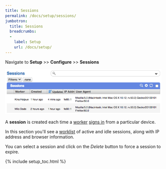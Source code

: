 ```yaml
---
title: Sessions
permalink: /docs/setup/sessions/
jumbotron:
  title: Sessions
  breadcrumbs:
  - 
    label: Setup
    url: /docs/setup/
---
```


Navigate to **Setup** >> **Configure** >> **Sessions**

<div class="cerb-screenshot">
<img src="/assets/images/docs/setup/sessions.png" class="screenshot">
</div>

A **session** is created each time a [worker](/docs/workers/) [signs in](/docs/logging-in) from a particular device.

In this section you'll see a [worklist](/docs/worklists/) of active and idle sessions, along with IP address and browser information.

You can select a session and click on the _Delete_ button to force a session to expire.

{% include setup_toc.html %}